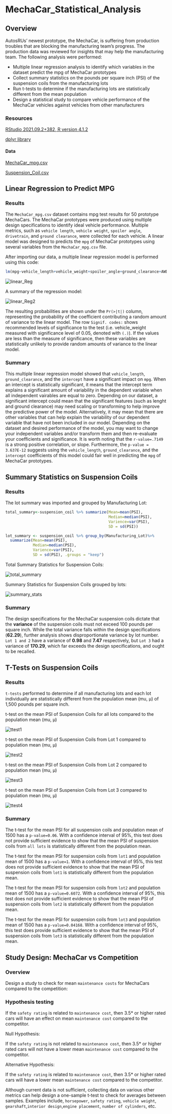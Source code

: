# MechaCar_Statistical_Analysis

## Overview

AutosRUs’ newest prototype, the MechaCar, is suffering from production troubles that are blocking the manufacturing team’s progress. The production data was reviewed for insights that may help the manufacturing team.
The following analysis were performed: 
- Multiple linear regression analysis to identify which variables in the dataset predict the mpg of MechaCar prototypes
- Collect summary statistics on the pounds per square inch (PSI) of the suspension coils from the manufacturing lots
- Run t-tests to determine if the manufacturing lots are statistically different from the mean population
- Design a statistical study to compare vehicle performance of the MechaCar vehicles against vehicles from other manufacturers

### Resources 

[RStudio 2021.09.2+382, R version 4.1.2](https://docs.rstudio.com/resources/install-r/)

[dplyr library](https://dplyr.tidyverse.org/)

#### Data

[MechaCar_mpg.csv](Resources/MechaCar_mpg.csv)

[Suspension_Coil.csv](Resources/Suspension_Coil.csv)

## Linear Regression to Predict MPG 

### Results

The `MechaCar_mpg.csv` dataset contains mpg test results for 50 prototype MechaCars. The MechaCar prototypes were produced using multiple design specifications to identify ideal vehicle performance. Multiple metrics, such as `vehicle length`, `vehicle weight`, `spoiler angle`, `drivetrain`, and `ground clearance`, were collected for each vehicle. A linear model was designed to predicts the `mpg` of MechaCar prototypes using several variables from the `MechaCar_mpg.csv` file.

After importing our data, a multiple linear regression model is performed using this code:

``` R
lm(mpg~vehicle_length+vehicle_weight+spoiler_angle+ground_clearance+AWD,mpg_df)
```

![linear_Reg](Resources/linearReg2.png)
 
A summary of the regression model:
 
![linear_Reg2](Resources/linearReg.png)

The resulting probabilities are shown under the `Pr(>|t|)` column, representing the probability of the coefficient contributing a random amount of variance to the linear model. 
The row `Signif. codes:` shows recommended levels of significance to the test (i.e. vehicle_weight measured with significance level of 0.05, denoted with `(.)`). If the values are less than the measure of significance, then these variables are statistically unlikely to provide random amounts of variance to the linear model. 

### Summary 

This multiple linear regression model showed that `vehicle_length`, `ground_clearance`, and the `intercept` have a significant impact on `mpg`. When an intercept is statistically significant, it means that the intercept term explains a significant amount of variability in the dependent variable when all independent vairables are equal to zero. Depending on our dataset, a significant intercept could mean that the significant features (such as lenght and ground clearance) may need scaling or transforming to help improve the predictive power of the model. Alternatively, it may mean that there are other variables that can help explain the variability of our dependent variable that have not been included in our model. Depending on the dataset and desired performance of the model, you may want to change your independent variables and/or transform them and then re-evaluate your coefficients and significance. 
It is worth noting that the `r-value=.7149` is a strong positive correlation, or slope. Furthermore, the `p-value = 3.637E-12` suggests using the `vehicle_length`, `ground_clearance`, and the `intercept` coefficients of this model could fair well in predicting the `mpg` of MechaCar prototypes.    

## Summary Statistics on Suspension Coils

### Results

The lot summary was imported and grouped by Manufacturing Lot:
```R
total_summary<-suspension_coil %>% summarize(Mean=mean(PSI), 
                                             Median=median(PSI), 
                                             Varience=var(PSI), 
                                             SD = sd(PSI))
```

```R
lot_summary <- suspension_coil %>% group_by(Manufacturing_Lot)%>% 
  summarize(Mean=mean(PSI), 
            Median=median(PSI),
            Varience=var(PSI),
            SD = sd(PSI), .groups = "keep")
```

Total Summary Statistics for Suspension Coils:

![total_summary](Resources/total_summary.png)

Summary Statistics for Suspension Coils grouped by lots:

![summary_stats](Resources/lot_summary.png)

### Summary

The design specifications for the MechaCar suspension coils dictate that the **variance** of the suspension coils must not exceed 100 pounds per square inch. While the total variance falls within the design specifications (**62.29**), further analysis shows disproportionate variance by lot number. `Lot 1 and 2` have a variance of **0.98** and **7.47** respectively, but `Lot 3` had a variance of **170.29**, which far exceeds the design specifications, and ought to be recalled.

## T-Tests on Suspension Coils

### Results

`t-tests` performed to determine if all manufacturing lots and each lot individually are statistically different from the population mean (mu, μ) of 1,500 pounds per square inch.

t-test on the mean PSI of Suspension Coils for all lots compared to the population mean (mu, μ)

![ttest1](Resources/ttest_PSI.png)


t-test on the mean PSI of Suspension Coils from Lot 1 compared to population mean (mu, μ)

![ttest2](Resources/ttest_PSI_lot1.png)


t-test on the mean PSI of Suspension Coils from Lot 2 compared to population mean (mu, μ)

![ttest3](Resources/ttest_PSI_lot2.png)

t-test on the mean PSI of Suspension Coils from Lot 3 compared to population mean (mu, μ)

![ttest4](Resources/ttest_PSI_lot3.png)

### Summary 

The t-test for the mean PSI for all suspension coils and population mean of 1500 has a `p-value=0.06`.  With a confidence interval of 95%, this test does not provide sufficient evidence to show that the mean PSI of suspension coils from `all lots` is statistically different from the population mean. 

The t-test for the mean PSI for suspension coils from `lot1` and population mean of 1500 has a `p-value=1`.  With a confidence interval of 95%, this test does not provide sufficient evidence to show that the mean PSI of suspension coils from `lot1` is statistically different from the population mean. 

The t-test for the mean PSI for suspension coils from `lot2` and population mean of 1500 has a `p-value=0.6072`.  With a confidence interval of 95%, this test does not provide sufficient evidence to show that the mean PSI of suspension coils from `lot2` is statistically different from the population mean. 

The t-test for the mean PSI for suspension coils from `lot3` and population mean of 1500 has a `p-value=0.04168`.  With a confidence interval of 95%, this test does provide sufficient evidence to show that the mean PSI of suspension coils from `lot3` is statistically different from the population mean.   

## Study Design: MechaCar vs Competition

### Overview

Design a study to check for mean `maintenance costs` for MechaCars compared to the competition:

### Hypothesis testing

If the `safety rating` is related to `maintenance cost`, then 3.5* or higher rated cars will have an effect on mean `maintenance cost` compared to the competitor.

Null Hypothesis:

If the `safety rating` is not related to `maintenance cost`, then 3.5* or higher rated cars will not have a lower mean `maintenance cost` compared to the competitor.

Alternative Hypothesis:

If the `safety rating` is related to `maintenance cost`, then 3.5* or higher rated cars will have a lower mean `maintenance cost` compared to the competitor.

Although current data is not sufficient, collecting data on various other metrics can help design a one-sample t-test to check for averages between samples. Examples include, `horsepower`, `safety rating`, `vehicle weight`, `gearshaft`,`interior design`,`engine placement`, `number of cylinders`, etc.

